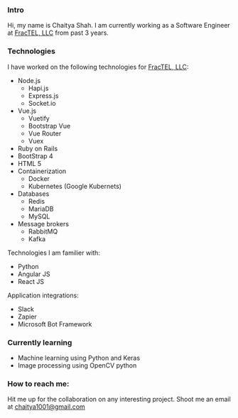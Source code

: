 ### Intro

Hi, my name is Chaitya Shah. I am currently working as a Software Engineer at [FracTEL, LLC](https://www.fractel.com) from past 3 years.

### Technologies

I have worked on the following technologies for [FracTEL, LLC](https://www.fractel.com):

- Node.js
  - Hapi.js
  - Express.js
  - Socket.io
- Vue.js
  - Vuetify
  - Bootstrap Vue
  - Vue Router
  - Vuex
- Ruby on Rails
- BootStrap 4
- HTML 5
- Containerization
  - Docker
  - Kubernetes (Google Kubernets)
- Databases
  - Redis
  - MariaDB
  - MySQL
- Message brokers
  - RabbitMQ
  - Kafka

Technologies I am familier with:

- Python
- Angular JS
- React JS

Application integrations:

- Slack
- Zapier
- Microsoft Bot Framework


### Currently learning

- Machine learning using Python and Keras
- Image processing using OpenCV python

### How to reach me:

Hit me up for the collaboration on any interesting project. Shoot me an email at chaitya1001@gmail.com

<!--
Here are some ideas to get you started:

- 🔭 I’m currently working on ...
- 🌱 I’m currently learning ...
- 👯 I’m looking to collaborate on ...
- 🤔 I’m looking for help with ...
- 💬 Ask me about ...
- 📫 How to reach me: ...
- 😄 Pronouns: ...
- ⚡ Fun fact: ...
-->
